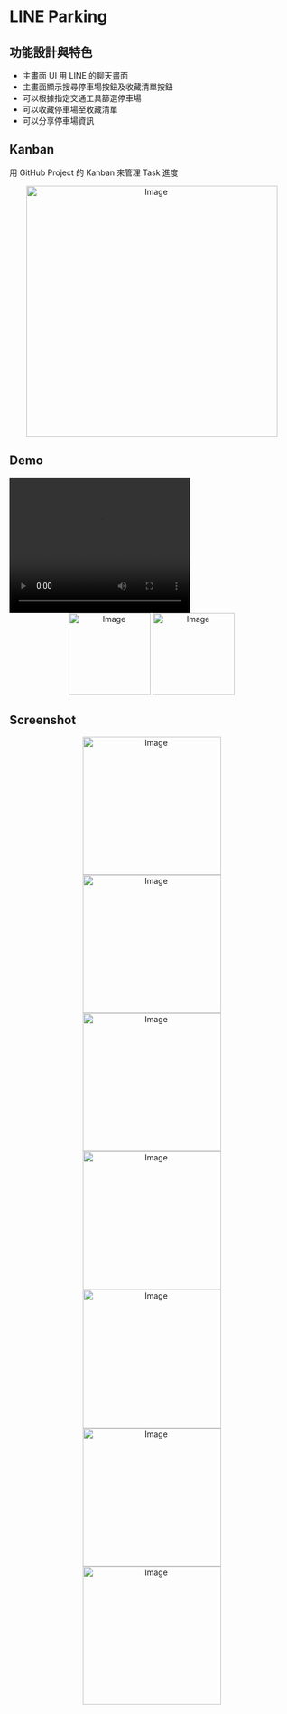 # LINE Parking

## 功能設計與特色
- 主畫面 UI 用 LINE 的聊天畫面
- 主畫面顯示搜尋停車場按鈕及收藏清單按鈕
- 可以根據指定交通工具篩選停車場
- 可以收藏停車場至收藏清單
- 可以分享停車場資訊

## Kanban
用 GitHub Project 的 Kanban 來管理 Task 進度
<div style="text-align:center;">
  <img src="DEMO/kanban.png" alt="Image" style="width:445px;">
</div>

## Demo
<video width="320" height="240" controls>
    <source src="DEMO/video.mp4" type="video/mp4">
</video>

<div style="text-align:center;">
  <img src="DEMO/anime1.gif" alt="Image" style="width:145px;">
  <img src="DEMO/anime2.gif" alt="Image" style="width:145px;">
</div>

## Screenshot
<div style="text-align:center;">
  <img src="DEMO/demo1.png" alt="Image" style="width:245px;">
</div>

<div style="text-align:center;">
  <img src="DEMO/demo2.png" alt="Image" style="width:245px;">
</div>

<div style="text-align:center;">
  <img src="DEMO/demo3.png" alt="Image" style="width:245px;">
</div>

<div style="text-align:center;">
  <img src="DEMO/demo4.png" alt="Image" style="width:245px;">
</div>

<div style="text-align:center;">
  <img src="DEMO/demo5.png" alt="Image" style="width:245px;">
</div>

<div style="text-align:center;">
  <img src="DEMO/demo6.png" alt="Image" style="width:245px;">
</div>

<div style="text-align:center;">
  <img src="DEMO/demo7.png" alt="Image" style="width:245px;">
</div>